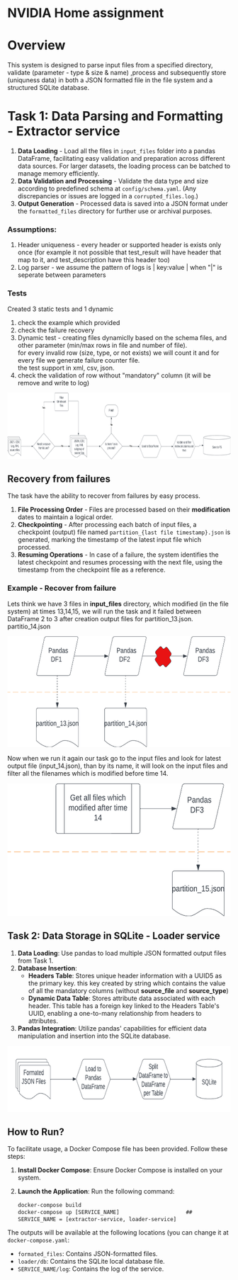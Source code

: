# NVIDIA Home assignment
# Overview
This system is designed to parse input files from a specified directory, <br>
validate (parameter - type & size & name) ,process and subsequently store (uniquness data) in both a JSON formatted file in the file system and a structured SQLite database.

# Task 1: Data Parsing and Formatting - Extractor service
1. **Data Loading** - Load all the files in `input_files` folder into a pandas DataFrame, facilitating easy validation and preparation across different data sources. For larger datasets, the loading process can be batched to manage memory efficiently.
2. **Data Validation and Processing** - Validate the data type and size according to predefined schema at `config/schema.yaml`. (Any discrepancies or issues are logged in a `corrupted_files.log`.)
3. **Output Generation** - Processed data is saved into a JSON format under the `formatted_files` directory for further use or archival purposes.

### Assumptions:
1. Header uniqueness - every header or supported header is exists only once (for example it not possible that test_result will have header that map to it, and test_description have this header too)
2. Log parser - we assume the pattern of logs is | key:value | when "|" is seperate between parameters

### Tests
Created 3 static tests and 1 dynamic
1. check the example which provided
2. check the failure recovery
3. Dynamic test - creating files dynamiclly based on the schema files,  and other parameter (min/max rows in file and number of file). <br>
                  for every invalid row (size, type, or  not exists) we will count it and for every file we generate failure counter file. <br>
                  the test support in xml, csv, json.
4. check the validation of row without "mandatory" column (it will be remove and write to log)
                  

<img src="readme_images/task1.png" alt="Alt Text" width="800"  height="150"/>

## Recovery from failures
The task have the ability to recover from failures by easy process.

1. **File Processing Order** - Files are processed based on their **modification** dates to maintain a logical order.
2. **Checkpointing** - After processing each batch of input files, a checkpoint (output) file named `partition_{last file timestamp}.json` is generated, marking the timestamp of the latest input file which processed.
3. **Resuming Operations** - In case of a failure, the system identifies the latest checkpoint and resumes processing with the next file, using the timestamp from the checkpoint file as a reference.

### Example - Recover from failure
Lets think we have 3 files in **input_files** directory, which modified (in the file system) at times 13,14,15, we will run the task and it failed between DataFrame 2 to 3 after creation output files for partition_13.json. partitio_14.json

<img src="readme_images/failure1.png" alt="Alt Text" width="800" height="250"/>


Now when we run it again our task go to the input files and look for latest output file (input_14.json), than by its name, it will look on the input files and filter all the filenames which is modified before time 14.

<img src="readme_images/failure2.png" alt="Alt Text" width="800"  height="300"/>


## Task 2: Data Storage in SQLite  - Loader service


1. **Data Loading**: Use pandas to load multiple JSON formatted output files from Task 1.
2. **Database Insertion**:
     - **Headers Table**: Stores unique header information with a UUID5 as the primary key. this key created by string which contains the value of all the mandatory columns (without **source_file** and **source_type**)
     - **Dynamic Data Table**: Stores attribute data associated with each header. This table has a foreign key linked to the Headers Table's UUID, enabling a one-to-many relationship from headers to attributes.
3. **Pandas Integration**: Utilize pandas' capabilities for efficient data manipulation and insertion into the SQLite database.

<img src="readme_images/task2.png" alt="Alt Text" width="800"  height="150"/>

## How to Run?

To facilitate usage, a Docker Compose file has been provided. Follow these steps:

1. **Install Docker Compose**: Ensure Docker Compose is installed on your system.
2. **Launch the Application**: Run the following command:
   
    ```
    docker-compose build
    docker-compose up [SERVICE_NAME]                     ## SERVICE_NAME = [extractor-service, loader-service]
    ```

The outputs will be available at the following locations (you can change it at `docker-compose.yaml`:

- `formated_files`: Contains JSON-formatted files.
- `loader/db`: Contains the SQLite local database file.
- `SERVICE_NAME/log`: Contains the log of the service.
